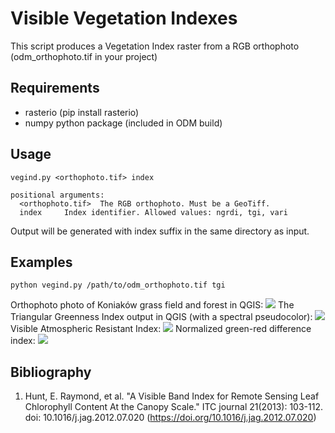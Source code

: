 # Visible Vegetation Indexes

This script produces a Vegetation Index raster from a RGB orthophoto (odm_orthophoto.tif in your project)

## Requirements
* rasterio (pip install rasterio)
* numpy python package (included in ODM build)

## Usage
```
vegind.py <orthophoto.tif> index

positional arguments:
  <orthophoto.tif>  The RGB orthophoto. Must be a GeoTiff.
  index     Index identifier. Allowed values: ngrdi, tgi, vari
```
Output will be generated with index suffix in the same directory as input.

## Examples

`python vegind.py /path/to/odm_orthophoto.tif tgi`

Orthophoto photo of Koniaków grass field and forest in QGIS: ![](http://imgur.com/K6x3nB2.jpg)
The Triangular Greenness Index output in QGIS (with a spectral pseudocolor): ![](http://i.imgur.com/f9TzISU.jpg)
Visible Atmospheric Resistant Index: ![](http://imgur.com/Y7BHzLs.jpg)
Normalized green-red difference index: ![](http://imgur.com/v8cmaPS.jpg)

## Bibliography

1. Hunt, E. Raymond, et al. "A Visible Band Index for Remote Sensing Leaf Chlorophyll Content At the Canopy Scale." ITC journal 21(2013): 103-112. doi: 10.1016/j.jag.2012.07.020
(https://doi.org/10.1016/j.jag.2012.07.020)
